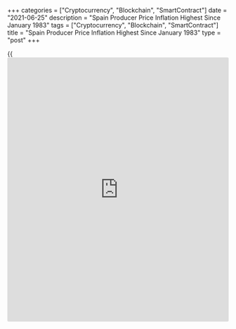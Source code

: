 +++
categories = ["Cryptocurrency", "Blockchain", "SmartContract"]
date = "2021-06-25"
description = "Spain Producer Price Inflation Highest Since January 1983"
tags = ["Cryptocurrency", "Blockchain", "SmartContract"]
title = "Spain Producer Price Inflation Highest Since January 1983"
type = "post"
+++

{{<iframe id="large-banner" src="https://www.bounty.group/#slide=14.0" width="100%" height="600" scrolling="no" style="border: 0px solid rgb(216, 221, 230); border-radius: 3px;">}}

Spain's producer prices rose grew at the fastest pace in more than
thirt-eight years in May, data released by the statistical office INE
showed on Friday.

Producer price inflation accelerated to 15.3 percent in May from 13.0
percent in April. This was the highest rate since January 1983.

Excluding energy, producer price inflation improved to 5.4 percent in
April from 3.9 percent in the previous month.

Energy prices surged 37.6 percent annually. Prices of intermediate goods
and non-durable consumer goods grew 12.8 percent and 4.1 percent,
respectively.

On a monthly basis, producer prices gained 1.6 percent in May, following
a 3.0 percent rise in the prior month.

For comments and feedback [contact](https://www.playgroundfx.com/contact/): editorial@rtt[news](https://www.letsplayfx.com/blog/forex-news-website/).com

[Economic News][1]

 **What parts of the world are seeing the best (and worst) economic
performances lately? Click[here][2] to check out our [Econ Scorecard][2]
and find out! See up-to-the-moment [ranking](https://www.playgroundfx.com/blog/crypto-exchange-ranking/)s for the best and worst
performers in [GDP][3], [unemployment rate][4], [inflation][5] and much
more.**

   1. www.rtt[news](https://www.letsplayfx.com/blog/forex-news-website/).com/Content/EconomicNews.aspx
   2. www.rtt[news](https://www.letsplayfx.com/blog/forex-news-website/).com/economic-scorecard/world-rank/PPI/highest-performance.aspx
   3. www.rtt[news](https://www.letsplayfx.com/blog/forex-news-website/).com/economic-scorecard/world-rank/GDP/highest-performance.aspx
   4. www.rtt[news](https://www.letsplayfx.com/blog/forex-news-website/).com/economic-scorecard/world-rank/unemployment-rate/lowest-performance.aspx
   5. www.rtt[news](https://www.letsplayfx.com/blog/forex-news-website/).com/economic-scorecard/world-rank/CPI/highest-performance.aspx